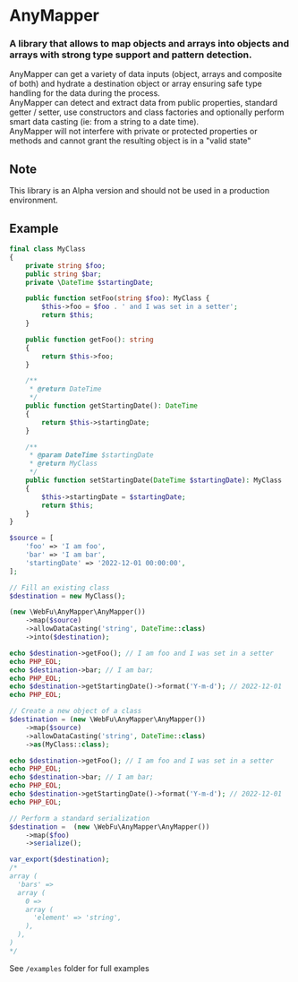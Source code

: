 # AnyMapper
### A library that allows to map objects and arrays into objects and arrays with strong type support and pattern detection.

AnyMapper can get a variety of data inputs (object, arrays and composite of both) and hydrate a destination object or array ensuring safe type handling for the data during the process.  
AnyMapper can detect and extract data from public properties, standard getter / setter, use constructors and class factories and optionally perform smart data casting (ie: from a string to a date time).  
AnyMapper will not interfere with private or protected properties or methods and cannot grant the resulting object is in a "valid state"

## Note
This library is an Alpha version and should not be used in a production environment.

## Example
```php
final class MyClass
{
    private string $foo;
    public string $bar;
    private \DateTime $startingDate;

    public function setFoo(string $foo): MyClass {
        $this->foo = $foo . ' and I was set in a setter';
        return $this;
    }

    public function getFoo(): string
    {
        return $this->foo;
    }

    /**
     * @return DateTime
     */
    public function getStartingDate(): DateTime
    {
        return $this->startingDate;
    }

    /**
     * @param DateTime $startingDate
     * @return MyClass
     */
    public function setStartingDate(DateTime $startingDate): MyClass
    {
        $this->startingDate = $startingDate;
        return $this;
    }
}

$source = [
    'foo' => 'I am foo',
    'bar' => 'I am bar',
    'startingDate' => '2022-12-01 00:00:00',
];

// Fill an existing class
$destination = new MyClass();

(new \WebFu\AnyMapper\AnyMapper())
    ->map($source)
    ->allowDataCasting('string', DateTime::class)
    ->into($destination);

echo $destination->getFoo(); // I am foo and I was set in a setter
echo PHP_EOL;
echo $destination->bar; // I am bar;
echo PHP_EOL;
echo $destination->getStartingDate()->format('Y-m-d'); // 2022-12-01
echo PHP_EOL;

// Create a new object of a class
$destination = (new \WebFu\AnyMapper\AnyMapper())
    ->map($source)
    ->allowDataCasting('string', DateTime::class)
    ->as(MyClass::class);

echo $destination->getFoo(); // I am foo and I was set in a setter
echo PHP_EOL;
echo $destination->bar; // I am bar;
echo PHP_EOL;
echo $destination->getStartingDate()->format('Y-m-d'); // 2022-12-01
echo PHP_EOL;

// Perform a standard serialization
$destination =  (new \WebFu\AnyMapper\AnyMapper())
    ->map($foo)
    ->serialize();

var_export($destination);
/*
array (
  'bars' =>
  array (
    0 =>
    array (
      'element' => 'string',
    ),
  ),
)
*/
```

See `/examples` folder for full examples
